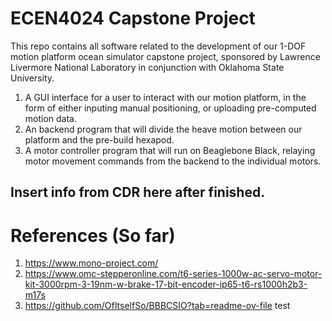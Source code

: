 # ECEN4024 Capstone Project

This repo contains all software related to the development of our 1-DOF motion platform ocean simulator capstone project, sponsored by Lawrence Livermore National Laboratory in conjunction with Oklahoma State University.

1. A GUI interface for a user to interact with our motion platform, in the form of either inputing manual positioning, or uploading pre-computed motion data.
2. An backend program that will divide the heave motion between our platform and the pre-build hexapod.
3. A motor controller program that will run on Beaglebone Black, relaying motor movement commands from the backend to the individual motors.

Insert info from CDR here after finished.
---

# References (So far)

1. https://www.mono-project.com/
2. https://www.omc-stepperonline.com/t6-series-1000w-ac-servo-motor-kit-3000rpm-3-19nm-w-brake-17-bit-encoder-ip65-t6-rs1000h2b3-m17s
3. https://github.com/OfItselfSo/BBBCSIO?tab=readme-ov-file
test